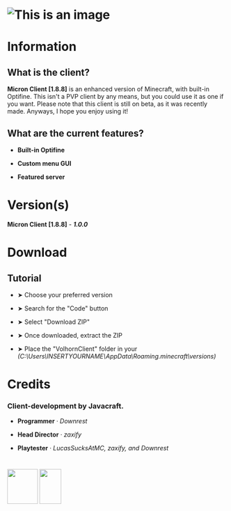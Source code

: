 # ![This is an image](https://i.imgur.com/CtQgsEc.png)

# Information

## What is the client?

**Micron Client [1.8.8]** is an enhanced version of Minecraft, with built-in Optifine. This isn't a PVP client by any means, but you could use it as one if you want.
Please note that this client is still on beta, as it was recently made. Anyways, I hope you enjoy using it!

## What are the current features?

- **Built-in Optifine**
 
- **Custom menu GUI**
 
- **Featured server**
 
# Version(s)

**Micron Client [1.8.8]** - ***1.0.0***

# Download

## Tutorial

- ➤ Choose your preferred version

- ➤ Search for the "Code" button

- ➤ Select "Download ZIP"

- ➤ Once downloaded, extract the ZIP

- ➤ Place the "VolhornClient" folder in your *(C:\Users\INSERTYOURNAME\AppData\Roaming\.minecraft\versions)*

# Credits

### **Client-development by Javacraft.**

- **Programmer** *· Downrest*
 
- **Head Director** *· zaxify*
 
- **Playtester** *· LucasSucksAtMC, zaxify, and Downrest*

#

<img src="https://i.imgur.com/AMvn5Hc.png" width="70" height="80">  <img src="https://i.imgur.com/6CJLYY5.png" width="50" height="80">

